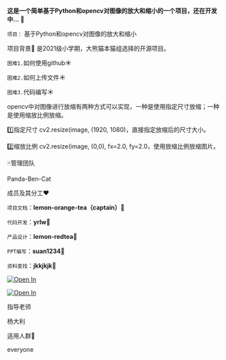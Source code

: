 ****这是一个简单基于Python和opencv对图像的放大和缩小的一个项目，还在开发中...
:panda_face:****


``项目：``
基于Python和opencv对图像的放大和缩小

项目背景:school:
是2021级小学期，大熊猫本猫组选择的开源项目。

``困难1.``如何使用github:sunny:

``困难2.``如何上传文件:sunny:

``困难3.``代码编写:sunny:



opencv中对图像进行放缩有两种方式可以实现，一种是使用指定尺寸放缩；一种是使用缩放比例放缩。

:one:指定尺寸
cv2.resize(image, (1920, 1080)，直接指定放缩后的尺寸大小。

:two:缩放比例
cv2.resize(image, (0,0), fx=2.0, fy=2.0，使用放缩比例放缩图片。



:mahjong:管理团队

Panda-Ben-Cat

成员及其分工:hearts:

``项目文档``：**lemon-orange-tea（captain）:purple_heart:**

``代码开发``：**yrlw:blue_heart:**

``产品设计``：**lemon-redtea:black_heart:**

``PPT编写``：**suan1234:yellow_heart:**

``资料查找``：**jkkjkjk:green_heart:**

[![Open In ](https://tse3-mm.cn.bing.net/th/id/OIP-C.YmXcAvbg-gSvaCiXzhuSNgHaDm?pid=ImgDet&rs=1)](https://github.com/Bistu-OSSDT-2022/Panda-Ben-Cat/blob/main/FAQ.txt)


[![Open In ](https://tse1-mm.cn.bing.net/th/id/OIP-C.ubRL8k6U1SuJPa3NW8eW5wHaCR?pid=ImgDet&rs=1)](https://github.com/Bistu-OSSDT-2022/Panda-Ben-Cat/blob/main/Install.txt)


指导老师

杨大利

适用人群:two_men_holding_hands:

everyone

